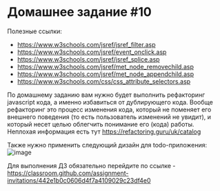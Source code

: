 # Домашнее задание #10

Полезные ссылки:

 - https://www.w3schools.com/jsref/jsref_filter.asp
 - https://www.w3schools.com/jsref/event_onclick.asp
 - https://www.w3schools.com/jsref/jsref_splice.asp
 - https://www.w3schools.com/jsref/met_node_removechild.asp
 - https://www.w3schools.com/jsref/met_node_appendchild.asp
 - https://www.w3schools.com/css/css_attribute_selectors.asp


По домашнему заданию вам нужно будет выполнить рефакторинг javascript кода, а именно избавиться от дублирующего кода. Вообще рефакторинг это процесс изменения кода, который не поменяет его внешнего поведения (то есть пользователь изменений не увидит), и который несет целью облегчить понимание его (кода) работы.  
Неплохая информация есть тут https://refactoring.guru/uk/catalog  


Также нужно применить следующий дизайн для todo-приложения:  
![image](https://cloud.githubusercontent.com/assets/25591824/23973254/e5c56db2-09dd-11e7-867d-8979fb169bd6.png)  

Для выполнения ДЗ обязательно перейдите по ссылке - https://classroom.github.com/assignment-invitations/442e1b0c0606d4f7a4109029c23df4e0
